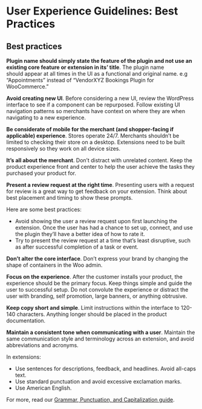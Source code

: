 # User Experience Guidelines: Best Practices

## Best practices

**Plugin name should simply state the feature of the plugin and not use an existing core feature or extension in its’ title**. The plugin name should appear at all times in the UI as a functional and original name. e.g “Appointments” instead of “VendorXYZ Bookings Plugin for WooCommerce.”

**Avoid creating new UI**. Before considering a new UI, review the WordPress interface to see if a component can be repurposed. Follow existing UI navigation patterns so merchants have context on where they are when navigating to a new experience.

**Be considerate of mobile for the merchant (and shopper-facing if applicable) experience**. Stores operate 24/7. Merchants shouldn’t be limited to checking their store on a desktop. Extensions need to be built responsively so they work on all device sizes.

**It’s all about the merchant**. Don’t distract with unrelated content. Keep the product experience front and center to help the user achieve the tasks they purchased your product for.

**Present a review request at the right time**. Presenting users with a request for review is a great way to get feedback on your extension. Think about best placement and timing to show these prompts.

Here are some best practices:

- Avoid showing the user a review request upon first launching the extension. Once the user has had a chance to set up, connect, and use the plugin they’ll have a better idea of how to rate it.
- Try to present the review request at a time that’s least disruptive, such as after successful completion of a task or event.

**Don’t alter the core interface**. Don’t express your brand by changing the shape of containers in the Woo admin.

**Focus on the experience**. After the customer installs your product, the experience should be the primary focus. Keep things simple and guide the user to successful setup. Do not convolute the experience or distract the user with branding, self promotion, large banners, or anything obtrusive.

**Keep copy short and simple**. Limit instructions within the interface to 120-140 characters. Anything longer should be placed in the product documentation.

**Maintain a consistent tone when communicating with a user**. Maintain the same communication style and terminology across an extension, and avoid abbreviations and acronyms.

In extensions:

- Use sentences for descriptions, feedback, and headlines. Avoid all-caps text.
- Use standard punctuation and avoid excessive exclamation marks.
- Use American English.

For more, read our [Grammar, Punctuation, and Capitalization guide](https://www.google.com/url?q=https://woocommerce.com/document/grammar-punctuation-style-guide/&sa=D&source=editors&ust=1692895324244468&usg=AOvVaw2FWh4SUBI0dLsCqUZtXGFt).
